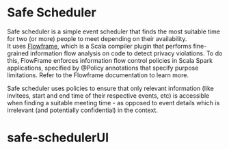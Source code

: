 # Safe Scheduler

Safe scheduler is a simple event scheduler that finds the most suitable time for two (or more) people to meet depending 
on their availability.  
It uses [Flowframe](https://github.com/owenarden/flowframe), which is a Scala compiler plugin that performs fine-grained
 information flow analysis on code to detect privacy violations.
To do this, FlowFrame enforces information flow control policies in Scala Spark applications, specified by @Policy annotations
 that specify purpose limitations. Refer to the Flowframe documentation to learn more.  

Safe scheduler uses policies to ensure that only relevant information (like invitees, start and end time of their
 respective events, etc) is accessible when finding a suitable meeting time - as opposed to event details which is
 irrelevant (and potentially confidential) in the context. 
 
 
 

# safe-schedulerUI

